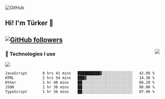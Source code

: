 ![GitHub](https://github.com/turkwr/turkwr/assets/63150613/e5462c44-ccab-48a0-8a33-9f1ea91ff35d)
<!-- ## Hi! I'm Türker 🖐️ -->
##  Hi! I'm Türker 👋
## [![GitHub followers](https://img.shields.io/github/followers/turkwr?color=333&label=Follow&logo=github&logoColor=fff&style=flat-square)](https://github.com/turkwr?tab=followers)
<a href="https://discord.com/users/162740870607536128">
 <img src="https://lanyard.cnrad.dev/api/162740870607536128?hideTimestamp=true&idleMessage=Just%20chillin'%20at%20the%20moment&bg=161a23&animated=true" align="right" />
</a>

### 🧠 Technologies I use
![](https://skillicons.dev/icons?i=js,ts,py,php,html,css,tailwind,bootstrap,nodejs,express,react,nextjs&theme=dark&perline=4)

<!--START_SECTION:waka-->

```txt
JavaScript       8 hrs 41 mins   ██████████▓░░░░░░░░░░░░░░   42.99 %
HTML             2 hrs 54 mins   ███▓░░░░░░░░░░░░░░░░░░░░░   14.36 %
Other            1 hr 40 mins    ██░░░░░░░░░░░░░░░░░░░░░░░   08.29 %
JSON             1 hr 36 mins    ██░░░░░░░░░░░░░░░░░░░░░░░   08.00 %
TypeScript       1 hr 36 mins    ██░░░░░░░░░░░░░░░░░░░░░░░   07.99 %
```

<!--END_SECTION:waka-->
